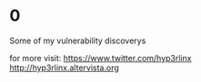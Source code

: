# 0
Some of my vulnerability discoverys

for more visit:
https://www.twitter.com/hyp3rlinx 
http://hyp3rlinx.altervista.org
